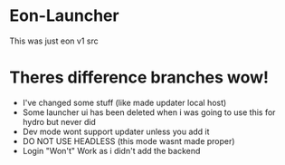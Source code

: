 # Eon-Launcher
This was just eon v1 src

# Theres difference branches wow!
- I've changed some stuff (like made updater local host)
- Some launcher ui has been deleted when i was going to use this for hydro but never did
- Dev mode wont support updater unless you add it
- DO NOT USE HEADLESS (this mode wasnt made proper)
- Login "Won't" Work as i didn't add the backend
